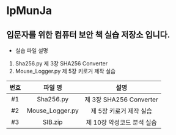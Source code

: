 # IpMunJa
## 입문자를 위한 컴퓨터 보안 책 실습 저장소 입니다.
* 실습 파일 설명
1. Sha256.py 제 3장 SHA256 Converter
2. Mouse_Logger.py 제 5장 키로거 제작 실습


|번호|파일 명|설명|
|:---:|:---:|:---:|
|#1|Sha256.py|제 3장 SHA256 Converter|
|#2|Mouse_Logger.py|제 5장 키로거 제작 실습|
|#3|SIB.zip|제 10장 악성코드 분석 실습|

